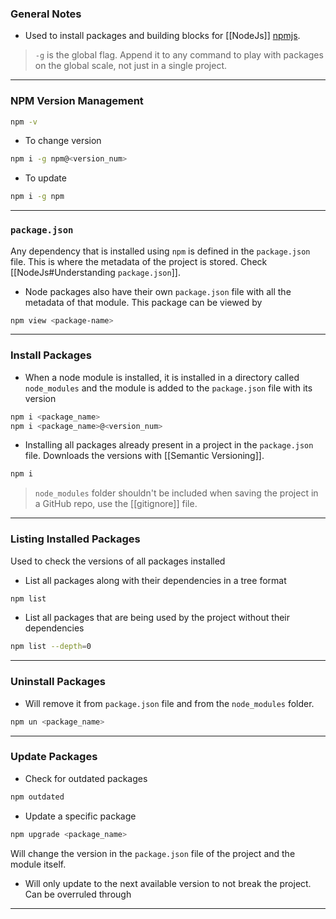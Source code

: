 ### General Notes

- Used to install packages and building blocks for [[NodeJs]] [npmjs](https://www.npmjs.com/).

> `-g` is the global flag. Append it to any command to play with packages on the global scale, not just in a single project.

---
### NPM Version Management

```bash
npm -v
```

- To change version
```bash
npm i -g npm@<version_num>
```

- To update
```bash
npm i -g npm
```

---

### `package.json`

Any dependency that is installed using `npm` is defined in the `package.json` file. This is where the metadata of the project is stored. Check [[NodeJs#Understanding `package.json`]].

- Node packages also have their own `package.json` file with all the metadata of that module. This package can be viewed by
```bash
npm view <package-name>
```

---
### Install Packages

- When a node module is installed, it is installed in a directory called `node_modules` and the module is added to the `package.json` file with its version
```bash
npm i <package_name>
npm i <package_name>@<version_num>
```


- Installing all packages already present in a project in the `package.json` file. Downloads the versions with [[Semantic Versioning]].
```bash
npm i
```


> `node_modules` folder shouldn't be included when saving the project in a GitHub repo, use the [[gitignore]] file.

---

### Listing Installed Packages

Used to check the versions of all packages installed

- List all packages along with their dependencies in a tree format
```bash
npm list 
```

- List all packages that are being used by the project without their dependencies
```bash
npm list --depth=0
```

---

### Uninstall Packages

- Will remove it from `package.json` file and from the `node_modules` folder.
```bash
npm un <package_name>
```

---

### Update Packages

- Check for outdated packages
```bash
npm outdated
```

- Update a specific package
```bash
npm upgrade <package_name>
```


Will change the version in the `package.json` file of the project and the module itself. 
- Will only update to the next available version to not break the project. Can be overruled through

___